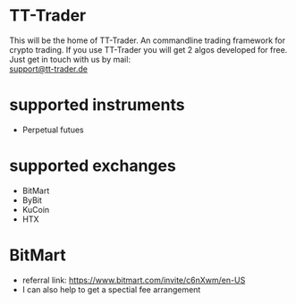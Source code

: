 # TT-Trader

This will be the home of TT-Trader. An commandline trading framework for crypto trading. If you use TT-Trader you will get 2 algos developed for free. Just get in touch with us by mail: 	
support@tt-trader.de


# supported instruments
- Perpetual futues

# supported exchanges
- BitMart
- ByBit
- KuCoin
- HTX



# BitMart
- referral link: https://www.bitmart.com/invite/c6nXwm/en-US
- I can also help to get a spectial fee arrangement




